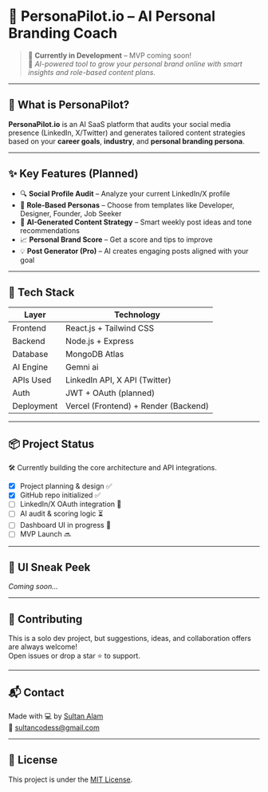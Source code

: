 # 🥈 PersonaPilot.io – AI Personal Branding Coach

> 🚧 **Currently in Development** – MVP coming soon!  
> 🎯 *AI-powered tool to grow your personal brand online with smart insights and role-based content plans.*

---

## 🧠 What is PersonaPilot?

**PersonaPilot.io** is an AI SaaS platform that audits your social media presence (LinkedIn, X/Twitter) and generates tailored content strategies based on your **career goals**, **industry**, and **personal branding persona**.

---

## ✨ Key Features (Planned)

- 🔍 **Social Profile Audit** – Analyze your current LinkedIn/X profile
- 🎯 **Role-Based Personas** – Choose from templates like Developer, Designer, Founder, Job Seeker
- 🧠 **AI-Generated Content Strategy** – Smart weekly post ideas and tone recommendations
- 📈 **Personal Brand Score** – Get a score and tips to improve
- 💡 **Post Generator (Pro)** – AI creates engaging posts aligned with your goal

---

## 🚀 Tech Stack

| Layer       | Technology               |
|-------------|--------------------------|
| Frontend    | React.js + Tailwind CSS  |
| Backend     | Node.js + Express        |
| Database    | MongoDB Atlas            |
| AI Engine   | Gemni ai        |
| APIs Used   | LinkedIn API, X API (Twitter) |
| Auth        | JWT + OAuth (planned)    |
| Deployment  | Vercel (Frontend) + Render (Backend) |

---

## 📦 Project Status

🛠️ Currently building the core architecture and API integrations.

- [x] Project planning & design ✅  
- [x] GitHub repo initialized ✅  
- [ ] LinkedIn/X OAuth integration 🔄  
- [ ] AI audit & scoring logic ⏳  
- [ ] Dashboard UI in progress 🎨  
- [ ] MVP Launch 🔜

---

## 📸 UI Sneak Peek

*Coming soon...*

---

## 🤝 Contributing

This is a solo dev project, but suggestions, ideas, and collaboration offers are always welcome!  
Open issues or drop a star ⭐ to support.

---

## 📬 Contact

Made with 💻 by [Sultan Alam](https://www.linkedin.com/in/sultan-alam436/)  
📧 sultancodess@gmail.com

---

## 📄 License

This project is under the [MIT License](LICENSE).

